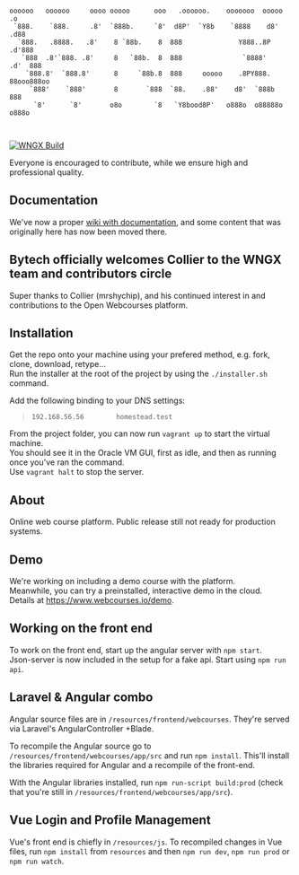```

oooooo   oooooo     oooo ooooo      ooo   .oooooo.    ooooooo  ooooo            .o   
 `888.    `888.     .8'  `888b.     `8'  d8P'  `Y8b    `8888    d8'           .d88   
  `888.   .8888.   .8'    8 `88b.    8  888              Y888..8P           .d'888   
   `888  .8'`888. .8'     8   `88b.  8  888               `8888'          .d'  888   
    `888.8'  `888.8'      8     `88b.8  888     ooooo    .8PY888.         88ooo888oo 
     `888'    `888'       8       `888  `88.    .88'    d8'  `888b             888   
      `8'      `8'       o8o        `8   `Y8bood8P'   o888o  o88888o          o888o  
      
  
```

[![WNGX Build](https://github.com/eclectic-bytech/webcourses-ngx-v4/actions/workflows/main.yml/badge.svg)](https://github.com/eclectic-bytech/webcourses-ngx-v4/actions/workflows/main.yml)

Everyone is encouraged to contribute, while we ensure high and professional quality.

## Documentation

We've now a proper [wiki with documentation](https://github.com/eclectic-bytech/webcourses-ngx-v4/wiki), and some content that was originally here has now been moved there.

## Bytech officially welcomes Collier to the WNGX team and contributors circle

Super thanks to Collier (mrshychip), and his continued interest in and contributions to the Open Webcourses platform.


## Installation

Get the repo onto your machine using your prefered method, e.g. fork, clone, download, retype...  
Run the installer at the root of the project by using the `./installer.sh` command.  

Add the following binding to your DNS settings:  
> `192.168.56.56        homestead.test`

From the project folder, you can now run `vagrant up` to start the virtual machine.  
You should see it in the Oracle VM GUI, first as idle, and then as running once you've ran the command.  
Use `vagrant halt` to stop the server.


## About

Online web course platform. Public release still not ready for production systems.


## Demo

We're working on including a demo course with the platform.  
Meanwhile, you can try a preinstalled, interactive demo in the cloud.  
Details at https://www.webcourses.io/demo.

## Working on the front end

To work on the front end, start up the angular server with `npm start`.  
Json-server is now included in the setup for a fake api. Start using `npm run api`.


## Laravel & Angular combo

Angular source files are in `/resources/frontend/webcourses`. They're served via Laravel's AngularController +Blade.

To recompile the Angular source go to `/resources/frontend/webcourses/app/src` and run `npm install`. This'll install the libraries required for Angular and a recompile of the front-end.

With the Angular libraries installed, run `npm run-script build:prod` (check that you're still in `/resources/frontend/webcourses/app/src`).


## Vue Login and Profile Management

Vue's front end is chiefly in `/resources/js`. To recompiled changes in Vue files, run `npm install` from `resources` and then `npm run dev`, `npm run prod` or `npm run watch`.
